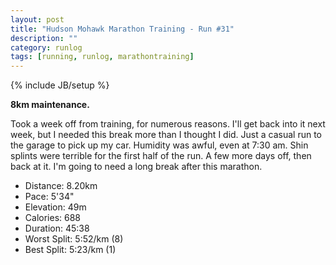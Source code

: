 ```yaml
---
layout: post
title: "Hudson Mohawk Marathon Training - Run #31"
description: ""
category: runlog
tags: [running, runlog, marathontraining]
---
```

{% include JB/setup %}

**8km maintenance.**

Took a week off from training, for numerous reasons. I'll get
back into it next week, but I needed this break more than I
thought I did. Just a casual run to the garage to pick up my car.
Humidity was awful, even at 7:30 am. Shin splints were terrible for
the first half of the run. A few more days off, then back at it.
I'm going to need a long break after this marathon.

+ Distance: 8.20km
+ Pace: 5'34"
+ Elevation: 49m
+ Calories: 688
+ Duration: 45:38
+ Worst Split: 5:52/km (8)
+ Best Split: 5:23/km (1)
